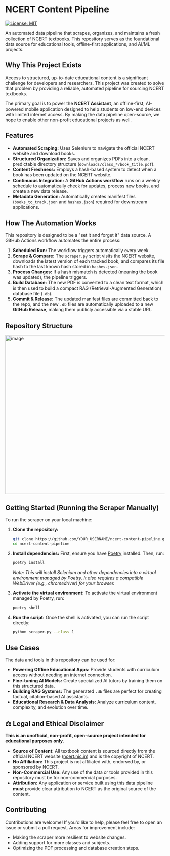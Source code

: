 # NCERT Content Pipeline

[![License: MIT](https://img.shields.io/badge/License-MIT-yellow.svg)](https://opensource.org/licenses/MIT)

An automated data pipeline that scrapes, organizes, and maintains a fresh collection of NCERT textbooks. This repository serves as the foundational data source for educational tools, offline-first applications, and AI/ML projects.

## Why This Project Exists

Access to structured, up-to-date educational content is a significant challenge for developers and researchers. This project was created to solve that problem by providing a reliable, automated pipeline for sourcing NCERT textbooks.

The primary goal is to power the **NCERT Assistant**, an offline-first, AI-powered mobile application designed to help students on low-end devices with limited internet access. By making the data pipeline open-source, we hope to enable other non-profit educational projects as well.

## Features

-   **Automated Scraping:** Uses Selenium to navigate the official NCERT website and download books.
-   **Structured Organization:** Saves and organizes PDFs into a clean, predictable directory structure (`downloads/class_*/book_title.pdf`).
-   **Content Freshness:** Employs a hash-based system to detect when a book has been updated on the NCERT website.
-   **Continuous Integration:** A **GitHub Actions workflow** runs on a weekly schedule to automatically check for updates, process new books, and create a new data release.
-   **Metadata Generation:** Automatically creates manifest files (`books_to_track.json` and `hashes.json`) required for downstream applications.

## How The Automation Works

This repository is designed to be a "set it and forget it" data source. A GitHub Actions workflow automates the entire process:

1.  **Scheduled Run:** The workflow triggers automatically every week.
2.  **Scrape & Compare:** The `scraper.py` script visits the NCERT website, downloads the latest version of each tracked book, and compares its file hash to the last known hash stored in `hashes.json`.
3.  **Process Changes:** If a hash mismatch is detected (meaning the book was updated), the pipeline triggers.
4.  **Build Database:** The new PDF is converted to a clean text format, which is then used to build a compact RAG (Retrieval-Augmented Generation) database file (`.db`).
5.  **Commit & Release:** The updated manifest files are committed back to the repo, and the new `.db` files are automatically uploaded to a new **GitHub Release**, making them publicly accessible via a stable URL.

## Repository Structure
<img width="950" height="502" alt="image" src="https://github.com/user-attachments/assets/19f31824-2fec-41fc-8fb5-81051f0128a8" />


## Getting Started (Running the Scraper Manually)

To run the scraper on your local machine:

1.  **Clone the repository:**
    ```bash
    git clone https://github.com/YOUR_USERNAME/ncert-content-pipeline.git
    cd ncert-content-pipeline
    ```

2.  **Install dependencies:**
    First, ensure you have [Poetry](https://python-poetry.org/docs/#installation) installed. Then, run:
    ```bash
    poetry install
    ```
    *Note: This will install Selenium and other dependencies into a virtual environment managed by Poetry. It also requires a compatible WebDriver (e.g., chromedriver) for your browser.*

3.  **Activate the virtual environment:**
    To activate the virtual environment managed by Poetry, run:
    ```bash
    poetry shell
    ```

4.  **Run the script:**
    Once the shell is activated, you can run the script directly:
    ```bash
    python scraper.py --class 1
    ```

## Use Cases

The data and tools in this repository can be used for:
-   **Powering Offline Educational Apps:** Provide students with curriculum access without needing an internet connection.
-   **Fine-tuning AI Models:** Create specialized AI tutors by training them on this structured data.
-   **Building RAG Systems:** The generated `.db` files are perfect for creating factual, citation-based AI assistants.
-   **Educational Research & Data Analysis:** Analyze curriculum content, complexity, and evolution over time.

## ⚖️ Legal and Ethical Disclaimer

**This is an unofficial, non-profit, open-source project intended for educational purposes only.**

-   **Source of Content:** All textbook content is sourced directly from the official NCERT website ([ncert.nic.in](https://ncert.nic.in/)) and is the copyright of NCERT.
-   **No Affiliation:** This project is not affiliated with, endorsed by, or sponsored by NCERT.
-   **Non-Commercial Use:** Any use of the data or tools provided in this repository must be for non-commercial purposes.
-   **Attribution:** Any application or service built using this data pipeline **must** provide clear attribution to NCERT as the original source of the content.

## Contributing

Contributions are welcome! If you'd like to help, please feel free to open an issue or submit a pull request. Areas for improvement include:
-   Making the scraper more resilient to website changes.
-   Adding support for more classes and subjects.
-   Optimizing the PDF processing and database creation steps.
